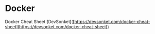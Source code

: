 # Docker

Docker Cheat Sheet \[DevSonket]\([https://devsonket.com/docker-cheat-sheet](https://devsonket.com/docker-cheat-sheet))
